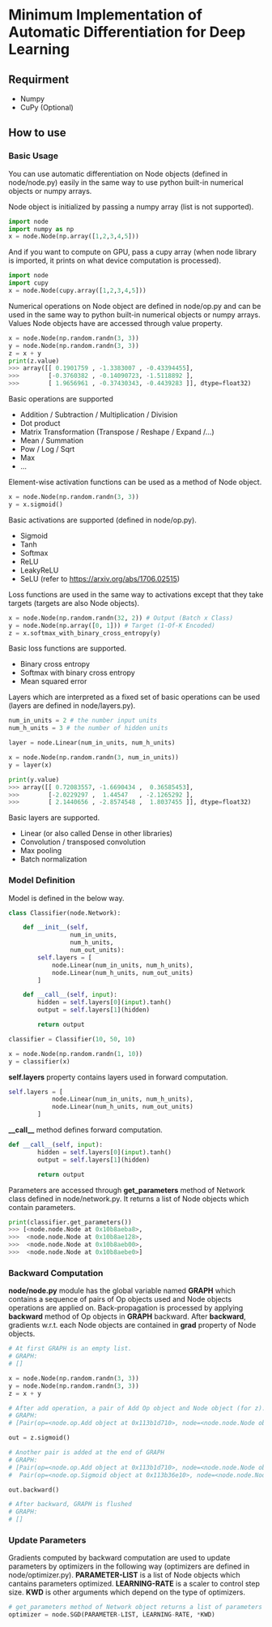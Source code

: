 # Minimum Implementation of Automatic Differentiation for Deep Learning

## Requirment
- Numpy  
- CuPy (Optional)

## How to use

### Basic Usage
You can use automatic differentiation on Node objects (defined in node/node.py) easily in the same way to use python built-in numerical objects or numpy arrays.

Node object is initialized by passing a numpy array (list is not supported). 

~~~python
import node
import numpy as np
x = node.Node(np.array([1,2,3,4,5]))
~~~

And if you want to compute on GPU, pass a cupy array (when node library is imported, it prints on what device computation is processed).

~~~python
import node
import cupy
x = node.Node(cupy.array([1,2,3,4,5]))
~~~

Numerical operations on Node object are defined in node/op.py and can be used in the same way to python built-in numerical objects or numpy arrays. Values Node objects have are accessed through value property.

~~~python
x = node.Node(np.random.randn(3, 3))
y = node.Node(np.random.randn(3, 3))
z = x + y
print(z.value)
>>> array([[ 0.1901759 , -1.3383007 , -0.43394455],
>>>        [-0.3760382 , -0.14090723, -1.5118892 ],
>>>        [ 1.9656961 , -0.37430343, -0.4439283 ]], dtype=float32)
~~~

Basic operations are supported 

- Addition / Subtraction / Multiplication / Division
- Dot product
- Matrix Transformation (Transpose / Reshape / Expand /...) 
- Mean / Summation
- Pow / Log / Sqrt
- Max
- ...

Element-wise activation functions can be used as a method of Node object.

~~~python
x = node.Node(np.random.randn(3, 3))
y = x.sigmoid()
~~~

Basic activations are supported (defined in node/op.py).

- Sigmoid
- Tanh
- Softmax
- ReLU
- LeakyReLU
- SeLU (refer to https://arxiv.org/abs/1706.02515)

Loss functions are used in the same way to activations except that they take targets (targets are also Node objects).

~~~python
x = node.Node(np.random.randn(32, 2)) # Output (Batch x Class)
y = node.Node(np.array([0, 1])) # Target (1-Of-K Encoded)
z = x.softmax_with_binary_cross_entropy(y)
~~~

Basic loss functions are supported.

- Binary cross entropy
- Softmax with binary cross entropy
- Mean squared error 

Layers which are interpreted as a fixed set of basic operations can be used (layers are defined in node/layers.py).

~~~python
num_in_units = 2 # the number input units
num_h_units = 3 # the number of hidden units

layer = node.Linear(num_in_units, num_h_units)

x = node.Node(np.random.randn(3, num_in_units))
y = layer(x)

print(y.value)
>>> array([[ 0.72083557, -1.6690434 ,  0.36585453],
>>>        [-2.0229297 ,  1.44547   , -2.1265292 ],
>>>        [ 2.1440656 , -2.8574548 ,  1.8037455 ]], dtype=float32)
~~~

Basic layers are supported.

- Linear (or also called Dense in other libraries)
- Convolution / transposed convolution
- Max pooling 
- Batch normalization

### Model Definition

Model is defined in the below way.

~~~python
class Classifier(node.Network):

    def __init__(self, 
                 num_in_units, 
                 num_h_units,
                 num_out_units):
        self.layers = [
            node.Linear(num_in_units, num_h_units),
            node.Linear(num_h_units, num_out_units)
        ]

    def __call__(self, input):
        hidden = self.layers[0](input).tanh()
        output = self.layers[1](hidden)

        return output

classifier = Classifier(10, 50, 10)

x = node.Node(np.random.randn(1, 10))
y = classifier(x)
~~~

**self.layers** property contains layers used in forward computation. 

~~~python
self.layers = [
            node.Linear(num_in_units, num_h_units),
            node.Linear(num_h_units, num_out_units)
        ]
~~~

**\_\_call\_\_** method defines forward computation.

~~~python
def __call__(self, input):
        hidden = self.layers[0](input).tanh()
        output = self.layers[1](hidden)

        return output
~~~

Parameters are accessed through **get_parameters** method of Network class defined in node/network.py. It returns a list of Node objects which contain parameters.

~~~python
print(classifier.get_parameters())
>>> [<node.node.Node at 0x10b8aeba8>,
>>>  <node.node.Node at 0x10b8ae128>,
>>>  <node.node.Node at 0x10b8aeb00>,
>>>  <node.node.Node at 0x10b8aebe0>]
~~~

### Backward Computation

**node/node.py** module has the global variable named **GRAPH** which contains a sequence of pairs of Op objects used and Node objects operations are applied on. Back-propagation is processed by applying **backward** method of Op objects in **GRAPH** backward. After **backward**, gradients w.r.t. each Node objects are contained in **grad** property of Node objects.

~~~python
# At first GRAPH is an empty list.
# GRAPH: 
# []

x = node.Node(np.random.randn(3, 3))
y = node.Node(np.random.randn(3, 3))
z = x + y

# After add operation, a pair of Add Op object and Node object (for z).
# GRAPH: 
# [Pair(op=<node.op.Add object at 0x113b1d710>, node=<node.node.Node object at 0x113b1d4a8>)]

out = z.sigmoid()

# Another pair is added at the end of GRAPH
# GRAPH:
# [Pair(op=<node.op.Add object at 0x113b1d710>, node=<node.node.Node object at 0x113b1d4a8>), 
#  Pair(op=<node.op.Sigmoid object at 0x113b36e10>, node=<node.node.Node object at 0x113b36860>)]

out.backward()

# After backward, GRAPH is flushed
# GRAPH: 
# []
~~~

### Update Parameters

Gradients computed by backward computation are used to update parameters by optimizers in the following way (optimizers are defined in node/optimizer.py). **PARAMETER-LIST** is a list of Node objects which cantains parameters optimized. **LEARNING-RATE** is a scaler to control step size. **KWD** is other arguments which depend on the type of optimizers.

~~~python
# get_parameters method of Network object returns a list of parameters 
optimizer = node.SGD(PARAMETER-LIST, LEARNING-RATE, *KWD)
~~~